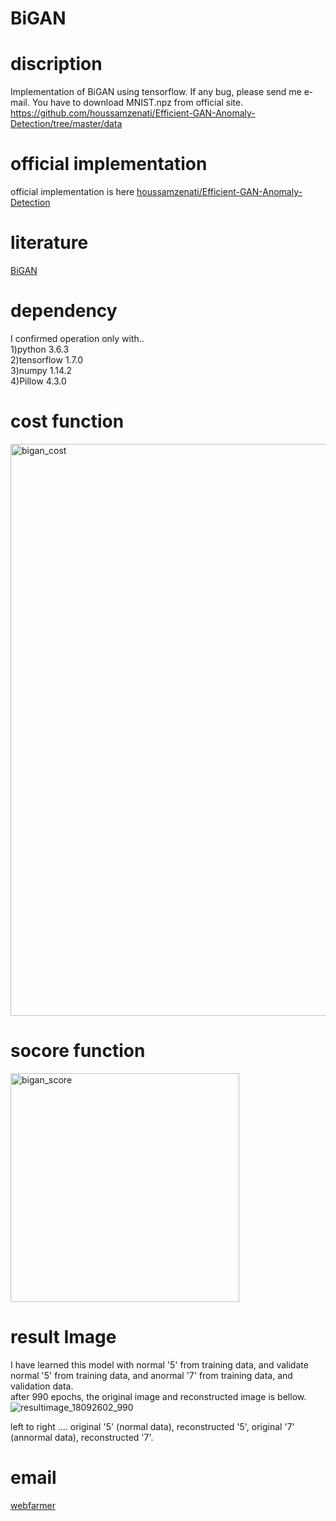 # BiGAN    

# discription  
 Implementation of BiGAN using tensorflow.   If any bug, please send me e-mail.  You have to  download MNIST.npz from official site.  
 https://github.com/houssamzenati/Efficient-GAN-Anomaly-Detection/tree/master/data  
 
# official implementation  
official implementation is here
[houssamzenati/Efficient-GAN-Anomaly-Detection](https://github.com/houssamzenati/Efficient-GAN-Anomaly-Detection)

# literature  
 [BiGAN](https://arxiv.org/abs/1802.06222)  

# dependency  
I confirmed operation only with..   
1)python 3.6.3  
2)tensorflow 1.7.0  
3)numpy 1.14.2    
4)Pillow 4.3.0  

# cost function  
<img width="915" alt="bigan_cost" src="https://user-images.githubusercontent.com/15444879/46053707-ef527a00-c17e-11e8-8644-891cbeece859.png">

# socore function  
<img width="366" alt="bigan_score" src="https://user-images.githubusercontent.com/15444879/46053719-f5485b00-c17e-11e8-93c9-84fd58cecf57.png">

# result Image
I have learned this model with normal '5'  from training data, and validate normal '5' from training data, and anormal '7' from training data, and validation data.  
after 990 epochs, the original image and reconstructed image is bellow.  
![resultimage_18092602_990](https://user-images.githubusercontent.com/15444879/46053638-ac90a200-c17e-11e8-98fb-d68ca21cba0d.png)

left to right .... original '5' (normal data), reconstructed '5', original '7' (annormal data), reconstructed '7'.  

# email  
[webfarmer](t.ohmasa@w-farmer.com)
